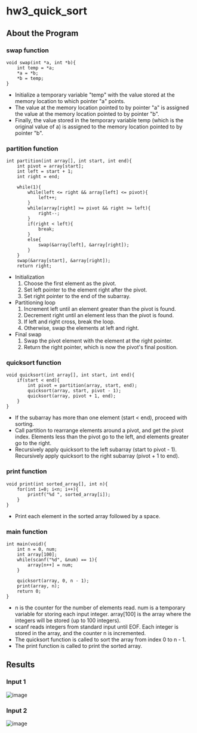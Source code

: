 # hw3_quick_sort
## About the Program
### swap function 
```
void swap(int *a, int *b){
    int temp = *a;
    *a = *b;
    *b = temp;
}
```
+ Initialize a temporary variable "temp" with the value stored at the memory location to which pointer "a" points.
+ The value at the memory location pointed to by pointer "a" is assigned the value at the memory location pointed to by pointer "b".
+ Finally, the value stored in the temporary variable temp (which is the original value of a) is assigned to the memory location pointed to by pointer "b".
### partition function 
```
int partition(int array[], int start, int end){
    int pivot = array[start];
    int left = start + 1;
    int right = end;
 
    while(1){
        while(left <= right && array[left] <= pivot){
        	left++;
        }
        while(array[right] >= pivot && right >= left){
        	right--;
        }
        if(right < left){
        	break;
        }
        else{
        	swap(&array[left], &array[right]);
        }
    }
    swap(&array[start], &array[right]);
    return right;
```
+ Initialization
    1. Choose the first element as the pivot.
    2. Set left pointer to the element right after the pivot.
    3. Set right pointer to the end of the subarray.
+ Partitioning loop
    1. Increment left until an element greater than the pivot is found.
    2. Decrement right until an element less than the pivot is found.
    3. If left and right cross, break the loop.
    4. Otherwise, swap the elements at left and right.
+ Final swap
    1. Swap the pivot element with the element at the right pointer.
    2. Return the right pointer, which is now the pivot's final position.
### quicksort function 
```
void quicksort(int array[], int start, int end){
    if(start < end){
        int pivot = partition(array, start, end);
        quicksort(array, start, pivot - 1);
        quicksort(array, pivot + 1, end);
    }
}
```
+ If the subarray has more than one element (start < end), proceed with sorting.
+ Call partition to rearrange elements around a pivot, and get the pivot index. Elements less than the pivot go to the left, and elements greater go to the right.
+ Recursively apply quicksort to the left subarray (start to pivot - 1). Recursively apply quicksort to the right subarray (pivot + 1 to end).
### print function
```
void print(int sorted_array[], int n){
    for(int i=0; i<n; i++){
        printf("%d ", sorted_array[i]);
    }
}
```
+ Print each element in the sorted array followed by a space.
### main function
```
int main(void){
    int n = 0, num;
    int array[100];
    while(scanf("%d", &num) == 1){
        array[n++] = num;
    }
 
    quicksort(array, 0, n - 1);
    print(array, n);
    return 0;
}
```
+ n is the counter for the number of elements read. num is a temporary variable for storing each input integer. array[100] is the array where the integers will be stored (up to 100 integers).
+ scanf reads integers from standard input until EOF. Each integer is stored in the array, and the counter n is incremented.
+ The quicksort function is called to sort the array from index 0 to n - 1.
+ The print function is called to print the sorted array.

## Results
### Input 1
![image](https://github.com/CYchang990148/hw3_quick_sort/assets/161935555/6c58ba1a-28b3-4780-adc9-482311099064)
### Input 2
![image](https://github.com/CYchang990148/hw3_quick_sort/assets/161935555/c6da1eb5-9e55-4051-89d7-9d3da05cc14a)